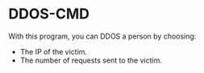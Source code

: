 # DDOS-CMD
 With this program, you can DDOS a person by choosing:
 - The IP of the victim.
 - The number of requests sent to the victim.
